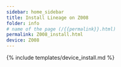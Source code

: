 ```yaml
---
sidebar: home_sidebar
title: Install Lineage on Z008
folder: info
# name of the page (/{{permalink}}.html)
permalink: Z008_install.html
device: Z008
---
```

{% include templates/device_install.md %}
